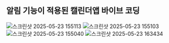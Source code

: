 ## 알림 기능이 적용된 캘린더앱 바이브 코딩

![스크린샷 2025-05-23 155113](https://github.com/user-attachments/assets/2ee447b2-fdd9-4071-be38-24654ad3d70c)
![스크린샷 2025-05-23 155103](https://github.com/user-attachments/assets/5437de38-e48d-478e-a24d-84347bbbdfac)
![스크린샷 2025-05-23 155040](https://github.com/user-attachments/assets/f83d1036-35fd-49a0-9a9c-3b893828524e)
![스크린샷 2025-05-23 163434](https://github.com/user-attachments/assets/26ae32e2-85e2-4b59-9217-c97f57c2586d)

